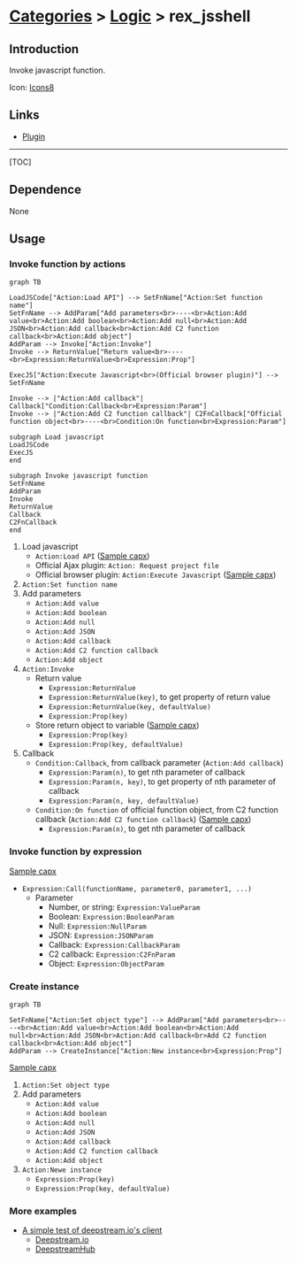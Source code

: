 # [Categories](categories.index.html) > [Logic](logic.index.html) > rex_jsshell

## Introduction

Invoke javascript function.

Icon: [Icons8](https://icons8.com/)

## Links

- [Plugin](https://rexrainbow.github.io/C3RexDoc/repo/rex_jsshell.c3addon)


----

[TOC]

## Dependence

None

## Usage

### Invoke function by actions

```mermaid
graph TB

LoadJSCode["Action:Load API"] --> SetFnName["Action:Set function name"]
SetFnName --> AddParam["Add parameters<br>----<br>Action:Add value<br>Action:Add boolean<br>Action:Add null<br>Action:Add JSON<br>Action:Add callback<br>Action:Add C2 function callback<br>Action:Add object"]
AddParam --> Invoke["Action:Invoke"]
Invoke --> ReturnValue["Return value<br>----<br>Expression:ReturnValue<br>Expression:Prop"]

ExecJS["Action:Execute Javascript<br>(Official browser plugin)"] --> SetFnName

Invoke --> |"Action:Add callback"| Callback["Condition:Callback<br>Expression:Param"]
Invoke --> |"Action:Add C2 function callback"| C2FnCallback["Official function object<br>----<br>Condition:On function<br>Expression:Param"]

subgraph Load javascript
LoadJSCode
ExecJS
end

subgraph Invoke javascript function
SetFnName
AddParam
Invoke
ReturnValue
Callback
C2FnCallback
end
```



1. Load javascript
   - `Action:Load API` ([Sample capx](https://1drv.ms/u/s!Am5HlOzVf0kHl3IEWZzt2xzl3U50))
   - Official Ajax plugin: `Action: Request project file`
   - Official browser plugin: `Action:Execute Javascript`  ([Sample capx](https://1drv.ms/u/s!Am5HlOzVf0kHlzOu4I6Bu6Nemujg))
2. `Action:Set function name`
3. Add parameters
   - `Action:Add value`
   - `Action:Add boolean`
   - `Action:Add null`
   - `Action:Add JSON`
   - `Action:Add callback`
   - `Action:Add C2 function callback`
   - `Action:Add object`
4. `Action:Invoke`
   - Return value
     - `Expression:ReturnValue`
     - `Expression:ReturnValue(key)`, to get property of return value
     - `Expression:ReturnValue(key, defaultValue)`
     - `Expression:Prop(key)`
   - Store return object to variable  ([Sample capx](https://1drv.ms/u/s!Am5HlOzVf0kHlzgvHzpnQ0VjvY0u))
     - `Expression:Prop(key)`
     - `Expression:Prop(key, defaultValue)`
5. Callback
   - `Condition:Callback`, from callback parameter (`Action:Add callback`)
     - `Expression:Param(n)`, to get nth parameter of callback
     - `Expression:Param(n, key)`, to get property of nth parameter of callback
     - `Expression:Param(n, key, defaultValue)`
   - `Condition:On function` of official function object, from C2 function callback (`Action:Add C2 function callback`)  ([Sample capx](https://1drv.ms/u/s!Am5HlOzVf0kHlzWZl_oBLVs90u9r))
     - `Expression:Param(n)`, to get nth parameter of callback

### Invoke function by expression

[Sample capx](https://1drv.ms/u/s!Am5HlOzVf0kHlzZM2ecaDE574TUI)

- `Expression:Call(functionName, parameter0, parameter1, ...) `
  - Parameter
    - Number, or string: `Expression:ValueParam`
    - Boolean: `Expression:BooleanParam`
    - Null: `Expression:NullParam`
    - JSON: `Expression:JSONParam`
    - Callback: `Expression:CallbackParam`
    - C2 callback: `Expression:C2FnParam`
    - Object: `Expression:ObjectParam`

### Create instance

```mermaid
graph TB

SetFnName["Action:Set object type"] --> AddParam["Add parameters<br>----<br>Action:Add value<br>Action:Add boolean<br>Action:Add null<br>Action:Add JSON<br>Action:Add callback<br>Add C2 function callback<br>Action:Add object"]
AddParam --> CreateInstance["Action:New instance<br>Expression:Prop"]
```

[Sample capx](https://1drv.ms/u/s!Am5HlOzVf0kHlzeGON3y9-ghByvo)

1. `Action:Set object type`
2. Add parameters
   - `Action:Add value`
   - `Action:Add boolean`
   - `Action:Add null`
   - `Action:Add JSON`
   - `Action:Add callback`
   - `Action:Add C2 function callback`
   - `Action:Add object`
3. `Action:Newe instance`
   - `Expression:Prop(key)`
   - `Expression:Prop(key, defaultValue)`

### More examples

- [A simple test of deepstream.io's client](https://1drv.ms/u/s!Am5HlOzVf0kHl3G2xWl3js0VxtRp)
  - [Deepstream.io](https://deepstream.io/docs/client-js/client/)
  - [DeepstreamHub](https://deepstreamhub.com/)